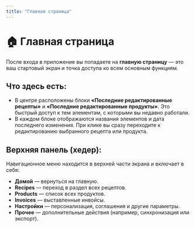 ```yaml
---
title: "Главная страница"
---
```


# 🏠 Главная страница

После входа в приложение вы попадаете на **главную страницу** — это ваш стартовый экран и точка доступа ко всем основным функциям.

## Что здесь есть:

- В центре расположены блоки **«Последние редактированные рецепты»** и **«Последние редактированные продукты»**. Это быстрый доступ к тем элементам, с которыми вы недавно работали.
- В каждом блоке отображаются названия элементов и дата последнего изменения. При клике вы сразу переходите к редактированию выбранного рецепта или продукта.

## Верхняя панель (хедер):

Навигационное меню находится в верхней части экрана и включает в себя:

- **Домой** — вернуться на главную.
- **Recipes** — переход в раздел всех рецептов.
- **Products** — список всех продуктов.
- **Invoices** — выставленные инвойсы.
- **Настройки** — персонализация, соглашения и другие параметры.
- **Прочее** — дополнительные действия (например, синхронизация или экспорт).
